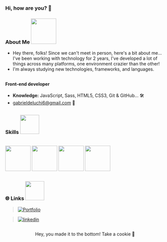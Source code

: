 ### Hi, how are you? 👋

### About Me <img src="https://user-images.githubusercontent.com/98788821/209613851-2c554bb7-4571-4322-b7c3-1e34ca111dd1.gif" width="80" height="80"/>

- Hey there, folks! Since we can't meet in person, here's a bit about me... I've been working with technology for 2 years, I've developed a lot of things across many platforms, one environment crazier than the other! <br>
- I'm always studying new technologies, frameworks, and languages. 

##

#### Front-end developer

- **Knowledge:** JavaScript, Sass, HTML5, CSS3, Git & GitHub... 🛠️
- gabrieldeluchi6@gmail.com 📧

##

### Skills <img src="https://user-images.githubusercontent.com/98788821/209614966-decb7a0e-03fe-425a-837d-cd511d6197ee.gif" width="60" height="60"/> 

  <div style="display: inline_block"><br>
    <img src="https://cdn.jsdelivr.net/gh/devicons/devicon/icons/php/php-plain.svg" width="80" height="80"/>
    <img src="https://cdn.jsdelivr.net/gh/devicons/devicon/icons/html5/html5-original.svg" width="80" height="80"/>
    <img src="https://cdn.jsdelivr.net/gh/devicons/devicon/icons/css3/css3-original.svg" width="80" height="80"/>
    <img src="https://cdn.jsdelivr.net/gh/devicons/devicon/icons/javascript/javascript-plain.svg" width="80" height="80"/>
  </div>
  
##
  
### 🌐 Links <img src="https://wealthie.works/wp-content/uploads/WLTH_Fox_Loop_v001.gif" width="60" height="60"/>
>[![Portfolio](https://img.shields.io/badge/Portfolio-000000?style=for-the-badge&logoColor=white)](https://)

>[![linkedin](https://img.shields.io/badge/linkedin-0A66C2?style=for-the-badge&logo=linkedin&logoColor=white)](https://)

##

<div align="center">
    Hey, you made it to the bottom!
    Take a cookie 🍪
</div>

<!---
GabDeluchi/GabDeluchi is a ✨ special ✨ repository because its `README.md` (this file) appears on your GitHub profile.
You can click the Preview link to take a look at your changes.
--->
